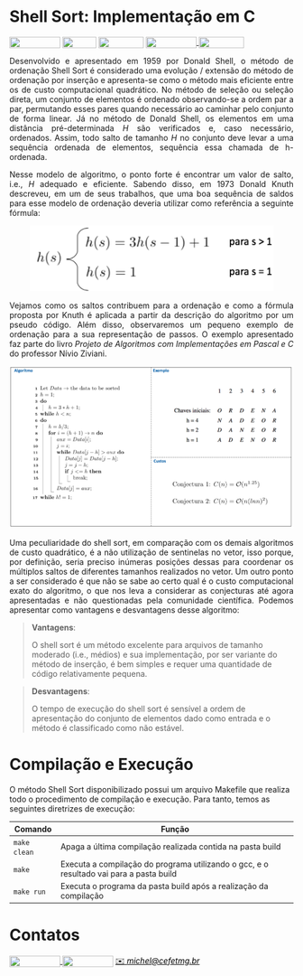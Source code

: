 # Shell Sort: Implementação em C

<div style="display: inline-block;">
<img align="center" height="20px" width="90px" src="https://img.shields.io/badge/Maintained%3F-yes-green.svg"/> 
<img align="center" height="20px" width="60px" src="https://img.shields.io/badge/C%2B%2B-00599C?style=for-the-badge&logo=c%2B%2B&logoColor=white"/> 
<img align="center" height="20px" width="80px" src="https://img.shields.io/badge/Made%20for-VSCode-1f425f.svg"/> 
<a href="https://github.com/mpiress/midpy/issues">
<img align="center" height="20px" width="90px" src="https://img.shields.io/badge/contributions-welcome-brightgreen.svg?style=flat"/>
<img align="center" height="20px" width="80px" src="https://badgen.net/badge/license/MIT/green"/>
</a> 
</div>

<p> </p>
<p> </p>

<p align="justify">
Desenvolvido e apresentado em 1959 por Donald Shell, o método de ordenação Shell Sort é considerado uma evolução / extensão do método de ordenação por inserção e apresenta-se como o método mais eficiente entre os de custo computacional quadrático. No método de seleção ou seleção direta, um conjunto de elementos é ordenado observando-se a ordem par a par, permutando esses pares quando necessário ao caminhar pelo conjunto de forma linear. Já no método de Donald Shell, os elementos em uma distância pré-determinada <i>H</i> são verificados e, caso necessário, ordenados. Assim, todo salto de tamanho <i>H</i> no conjunto deve levar a uma sequência ordenada de elementos, sequência essa chamada de h-ordenada. 
</p>

<p align="justify">
Nesse modelo de algoritmo, o ponto forte é encontrar um valor de salto, i.e., <i>H</i> adequado e eficiente. Sabendo disso, em 1973 Donald Knuth descreveu, em um de seus trabalhos, que uma boa sequência de saldos para esse modelo de ordenação deveria utilizar como referência a seguinte fórmula: 
</p>

<p align="center">
	<img src="imgs/knuth.png"/> 
</p>

<p align="justify">
Vejamos como os saltos contribuem para a ordenação e como a fórmula proposta por Knuth é aplicada a partir da descrição do algoritmo por um pseudo código. Além disso, observaremos um pequeno exemplo de ordenação para a sua representação de passos. O exemplo apresentado faz parte do livro <i>Projeto de Algoritmos com Implementações em Pascal e C</i> do professor Nívio Ziviani.
</p>

<p align="center">
	<img src="imgs/shell.png"/> 
</p>

<p align="justify">
Uma peculiaridade do shell sort, em comparação com os demais algoritmos de custo quadrático, é a não utilização de sentinelas no vetor, isso porque, por definição, seria preciso inúmeras posições dessas para coordenar os múltiplos saltos de diferentes tamanhos realizados no vetor. Um outro ponto a ser considerado é que não se sabe ao certo qual é o custo computacional exato do algoritmo, o que nos leva a considerar as conjecturas até agora apresentadas e não questionadas pela comunidade científica. Podemos apresentar como vantagens e desvantagens desse algoritmo:

> <b>Vantagens</b>: 
>
>O shell sort é um método excelente para arquivos de tamanho moderado (i.e., médios) e sua implementação, por ser variante do método de inserção, é bem simples e requer uma quantidade de código relativamente pequena. 

> <b>Desvantagens</b>: 
>
>O tempo de execução do shell sort é sensível a ordem de apresentação do conjunto de elementos dado como entrada e o método é classificado como não estável. 

</p>

# Compilação e Execução

O método Shell Sort disponibilizado possui um arquivo Makefile que realiza todo o procedimento de compilação e execução. Para tanto, temos as seguintes diretrizes de execução:


| Comando                |  Função                                                                                           |                     
| -----------------------| ------------------------------------------------------------------------------------------------- |
|  `make clean`          | Apaga a última compilação realizada contida na pasta build                                        |
|  `make`                | Executa a compilação do programa utilizando o gcc, e o resultado vai para a pasta build           |
|  `make run`            | Executa o programa da pasta build após a realização da compilação                                 |


# Contatos

<div style="display: inline-block;">
<a href="https://t.me/michelpires369">
<img align="center" height="20px" width="90px" src="https://img.shields.io/badge/Telegram-2CA5E0?style=for-the-badge&logo=telegram&logoColor=white"/> 
</a>

<a href="https://www.linkedin.com/in/michelpiressilva/">
<img align="center" height="20px" width="90px" src="https://img.shields.io/badge/LinkedIn-0077B5?style=for-the-badge&logo=linkedin&logoColor=white"/>
</a>

</div>

<a style="color:black" href="mailto:michel@cefetmg.br?subject=[GitHub]%20Source%20Dynamic%20Lists">
✉️ <i>michel@cefetmg.br</i>
</a>